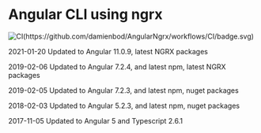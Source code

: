 # Angular CLI using ngrx

![CI(https://github.com/damienbod/AngularNgrx/workflows/CI/badge.svg)](https://github.com/damienbod/AngularNgrx/actions?query=workflow%3ACI)

2021-01-20 Updated to Angular 11.0.9, latest NGRX packages

2019-02-06 Updated to Angular 7.2.4, and latest npm, latest NGRX packages

2019-02-05 Updated to Angular 7.2.3, and latest npm, nuget packages

2018-02-03 Updated to Angular 5.2.3, and latest npm, nuget packages

2017-11-05 Updated to Angular 5 and Typescript 2.6.1
